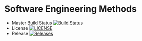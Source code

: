 # Software Engineering Methods

- Master Build Status [![Build Status](https://travis-ci.org/LaurenMarie33/sem.svg?branch=master)](https://travis-ci.org/LaurenMarie33/sem)
- License [![LICENSE](https://img.shields.io/github/license/LaurenMarie33/sem.svg?style=flat-square)](https://github.com/<github-username>/sem/blob/master/LICENSE)
- Release [![Releases](https://img.shields.io/github/release/LaurenMarie33/sem/all.svg?style=flat-square)](https://github.com/<github-username>/sem/releases)